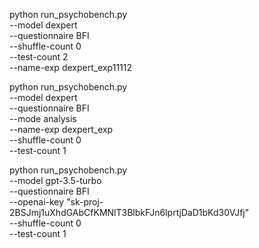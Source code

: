 <!-- Running on Dexpert -->
python run_psychobench.py \
  --model dexpert \
  --questionnaire BFI \
  --shuffle-count 0 \
  --test-count 2 \
  --name-exp dexpert_exp11112

<!-- Analysis on Dexpert -->
python run_psychobench.py \
  --model dexpert \
  --questionnaire BFI \
  --mode analysis \
  --name-exp dexpert_exp \
  --shuffle-count 0 \
  --test-count 1

<!-- Running on GPT -->
python run_psychobench.py \
  --model gpt-3.5-turbo \
  --questionnaire BFI \
  --openai-key "sk-proj-2BSJmj1uXhdGAbCfKMNlT3BlbkFJn6lprtjDaD1bKd30VJfj" \
  --shuffle-count 0 \
  --test-count 1



  <!-- 11111 -->
  <!-- eg. [0,2] 1111 -->